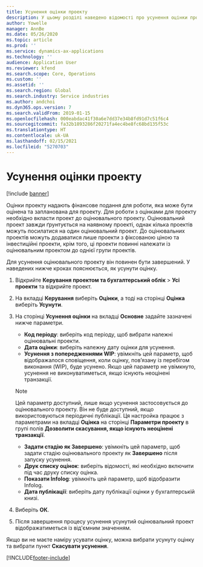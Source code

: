 ```yaml
---
title: Усунення оцінки проекту
description: У цьому розділі наведено відомості про усунення оцінки проекту після його завершення.
author: Yowelle
manager: AnnBe
ms.date: 05/26/2020
ms.topic: article
ms.prod: ''
ms.service: dynamics-ax-applications
ms.technology: ''
audience: Application User
ms.reviewer: kfend
ms.search.scope: Core, Operations
ms.custom: ''
ms.assetid: ''
ms.search.region: Global
ms.search.industry: Service industries
ms.author: andchoi
ms.dyn365.ops.version: 7
ms.search.validFrom: 2019-01-15
ms.openlocfilehash: 000eabdac41f30a6e7dd37e34b8fd91d7c51f6c4
ms.sourcegitcommit: fa32b1893286f20271fa4ec4be8fc68bd135f53c
ms.translationtype: HT
ms.contentlocale: uk-UA
ms.lasthandoff: 02/15/2021
ms.locfileid: "5270703"
---
```

# <a name="eliminate-a-project-estimate"></a>Усунення оцінки проекту

[!include [banner](../includes/banner.md)]

Оцінки проекту надають фінансове подання для роботи, яка може бути оцінена та запланована для проекту. Для роботи з оцінками для проекту необхідно вкласти проект до оцінювального проекту. Оцінювальний проект завжди ґрунтується на наявному проекті, однак кілька проектів можуть посилатися на один оцінювальний проект. До оцінювальних проектів можуть додаватися лише проекти з фіксованою ціною та інвестиційні проекти, крім того, ці проекти повинні належати із оцінювальним проектом до однієї групи проектів.

Для усунення оцінювального проекту він повинен бути завершений. У наведених нижче кроках пояснюється, як усунути оцінку.

1. Відкрийте **Керування проектом та бухгалтерський облік** > **Усі проекти** та відкрийте проект. 
2. На вкладці **Керування** виберіть **Оцінки**, а тоді на сторінці **Оцінка** виберіть **Усунути**.
3. На сторінці **Усунення оцінки** на вкладці **Основне** задайте зазначені нижче параметри.

   - **Код періоду**: виберіть код періоду, щоб вибрати належні оцінювальні проекти. 
   - **Дата оцінки**: виберіть належну дату оцінки для усунення.
   - **Усунення з попередженнями WIP**: увімкніть цей параметр, щоб відображалося сповіщення, коли оцінку, пов’язану із перебігом виконання (WIP), буде усунено. Якщо цей параметр не увімкнуто, усунення не виконуватиметься, якщо існують неоцінені транзакції. 
   > [!NOTE]
   > Цей параметр доступний, лише якщо усунення застосовується до оцінювального проекту. Він не буде доступний, якщо використовуються періодичні публікації. Ця настройка працює з параметрами на вкладці **Оцінка** на сторінці **Параметри проекту** в групі полів **Дозволити скасування, якщо існують неоцінені транзакції**.
   - **Задати стадію як Завершено**: увімкніть цей параметр, щоб задати стадію оцінювального проекту як **Завершено** після запуску усунення.
   - **Друк списку оцінок**: виберіть відомості, які необхідно включити під час друку списку оцінка.
   - **Показати Infolog**: увімкніть цей параметр, щоб відобразити Infolog.
   - **Дата публікації**: виберіть дату публікації оцінки у бухгалтерській книзі.

4.  Виберіть **ОК**.
5. Після завершення процесу усунення усунутий оцінювальний проект відображатиметься із від'ємним значенням. 

Якщо ви не маєте наміру усувати оцінку, можна вибрати усунуту оцінку та вибрати пункт **Скасувати усунення**.   


[!INCLUDE[footer-include](../includes/footer-banner.md)]